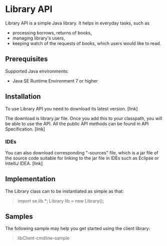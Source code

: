 # Library API
Library API is a simple Java library.
It helps in everyday tasks, such as 
- processing borrows, returns of books, 
- managing library's users,
- keeping watch of the requests of books, which users would like to read.

## Prerequisites 
Supported Java environments:
- Java SE Runtime Environment 7 or higher

## Installation
To use Library API you need to download its latest version. [link] 

The download is library.jar file. Once you add this to your classpath, you will be able to use the API. All the public API methods can be found in API Specification. [link]
 
### IDEs
You can also download corresponding "-sources" file, which is a jar file of the source code suitable for linking to the jar file in IDEs such as Eclipse or IntelliJ IDEA. [link] 

## Implementation
The Library class can to be instantiated as simple as that:
> import se.lib.*;
> Library lib = new Library();

## Samples
The following sample may help you get started using the client library:
>libClient-cmdline-sample